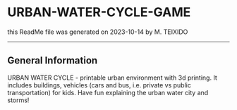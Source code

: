 # URBAN-WATER-CYCLE-GAME

this ReadMe file was generated on 2023-10-14 by M. TEIXIDO

----------
General Information
----------

URBAN WATER CYCLE - printable urban environment with 3d printing. It includes buildings, vehicles (cars and bus, i.e. private vs public transportation) for kids. Have fun explaining the urban water city and storms!

